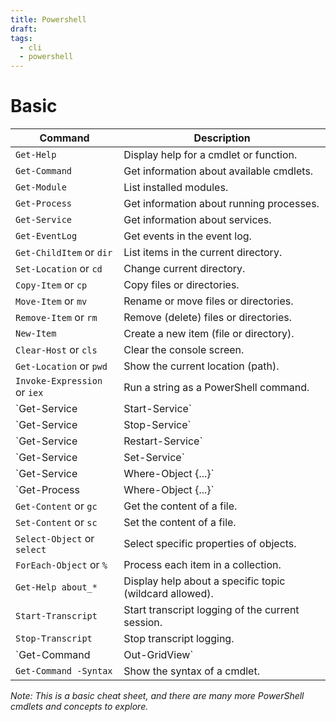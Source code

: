 ```yaml
---
title: Powershell
draft: 
tags:
  - cli
  - powershell
---
```

# Basic
| Command                            | Description                                             |
| ---------------------------------- | ------------------------------------------------------- |
| `Get-Help`                         | Display help for a cmdlet or function.                  |
| `Get-Command`                      | Get information about available cmdlets.                |
| `Get-Module`                       | List installed modules.                                 |
| `Get-Process`                      | Get information about running processes.                |
| `Get-Service`                      | Get information about services.                         |
| `Get-EventLog`                     | Get events in the event log.                            | 
| `Get-ChildItem` or `dir`           | List items in the current directory.                    |
| `Set-Location` or `cd`             | Change current directory.                               |
| `Copy-Item` or `cp`                | Copy files or directories.                              |
| `Move-Item` or `mv`                | Rename or move files or directories.                    |
| `Remove-Item` or `rm`              | Remove (delete) files or directories.                   |
| `New-Item`                         | Create a new item (file or directory).                  |
| `Clear-Host` or `cls`              | Clear the console screen.                               |
| `Get-Location` or `pwd`            | Show the current location (path).                       |
| `Invoke-Expression` or `iex`       | Run a string as a PowerShell command.                   |
| `Get-Service | Start-Service`      | Start a service.                                        |
| `Get-Service | Stop-Service`       | Stop a service.                                         |
| `Get-Service | Restart-Service`    | Restart a service.                                      |
| `Get-Service | Set-Service`        | Change the startup type of a service.                   |
| `Get-Service | Where-Object {...}` | Filter services based on a condition.                   |
| `Get-Process | Where-Object {...}` | Filter processes based on a condition.                  |
| `Get-Content` or `gc`              | Get the content of a file.                              |
| `Set-Content` or `sc`              | Set the content of a file.                              |
| `Select-Object` or `select`        | Select specific properties of objects.                  |
| `ForEach-Object` or `%`            | Process each item in a collection.                      |
| `Get-Help about_*`                 | Display help about a specific topic (wildcard allowed). |
| `Start-Transcript`                 | Start transcript logging of the current session.        |
| `Stop-Transcript`                  | Stop transcript logging.                                |
| `Get-Command | Out-GridView`       | Display commands in a graphical grid view.              |
| `Get-Command -Syntax`              | Show the syntax of a cmdlet.                            |

*Note: This is a basic cheat sheet, and there are many more PowerShell cmdlets and concepts to explore.*
